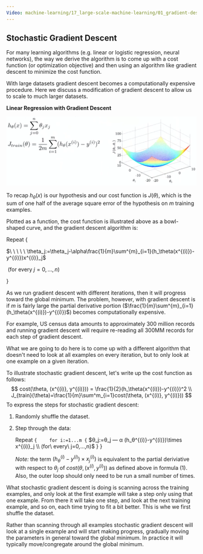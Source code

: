 ```yaml
---
Video: machine-learning/17_large-scale-machine-learning/01_gradient-descent-with-large-datasets/02_stochastic-gradient-descent.mp4
---
```


## Stochastic Gradient Descent

For many learning algorithms (e.g. linear or logistic regression, neural networks), the way we derive the algorithm is to come up with a cost function (or optimization objective) and then using an algorithm like gradient descent to minimize the cost function.

With large datasets gradient descent becomes a computationally expensive procedure. Here we discuss a modification of gradient descent to allow us to scale to much larger datasets.

**Linear Regression with Gradient Descent**

<img src="02-stochastic-gradient-descent.assets/image-20210715152337107.png" alt="image-20210715152337107" style="zoom:50%;" />

To recap $h_\theta(x)$ is our hypothesis and our cost function is $J(\theta)$, which is the sum of one half of the average square error of the hypothesis on $m$ training examples.

Plotted as a function, the cost function is illustrated above as a bowl-shaped curve, and the gradient descent algorithm is:

Repeat {

$\ \ \ \ \ \theta_j:=\theta_j-\alpha\frac{1}{m}\sum^{m}_{i=1}(h_\theta(x^{(i)})-y^{(i)})x^{(i)}_j$

​     (for every $j=0,…,n$)

}

As we run gradient descent with different iterations, then it will progress toward the global minimum.  The problem, however, with gradient descent is if $m$ is fairly large the partial derivative portion ($\frac{1}{m}\sum^{m}_{i=1}(h_\theta(x^{(i)})-y^{(i)})$) becomes computationally expensive.

For example, US census data amounts to approximately 300 million records and running gradient descent will require re-reading all 300MM records for each step of gradient descent.

What we are going to do here is to come up with a different algorithm that doesn't need to look at all examples on every iteration, but to only look at one example on a given iteration.

To illustrate stochastic gradient descent, let's write up the cost function as follows:
$$
cost(\theta, (x^{(i)}, y^{(i)})) = \frac{1}{2}(h_\theta(x^{(i)})-y^{(i)})^2 \\
J_{train}(\theta)=\frac{1}{m}\sum^m_{i=1}cost(\theta, (x^{(i)}, y^{(i)}))
$$
To express the steps for stochastic gradient descent:

1. Randomly shuffle the dataset.

2. Step through the data:

   Repeat `{`
   `    for i:=1...m {`
          $θ_j:=θ_j — α (h_θ^{(i)}-y^{(i)})\times x^{(i)}_j \\ (for\ every\ j=0,…,n)$
       }
   }

   *Note:* the term $(h_\theta^{(i)}-y^{(i)})\times x^{(i)}_j)$ is equivalent to the partial deriviative with respect to $\theta_j$ of  $cost(\theta, (x^{(i)}, y^{(i)}))$ as defined above in formula $(1)$. Also, the outer loop should only need to be run a small number of times.

What stochastic gradient descent is doing is scanning across the training examples, and only look at the first example will take a step only using that one example.  From there it will take one step, and look at the next training example, and so on, each time trying to fit a bit better.  This is whe we first shuffle the dataset.

Rather than scanning through all examples stochastic gradient descent will look at a single example and will start making progress, gradually moving the parameters in general toward the global minimum.  In practice it will typically move/congregate around the global minimum.





